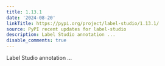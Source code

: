```yaml
---
title: 1.13.1
date: '2024-08-20'
linkTitle: https://pypi.org/project/label-studio/1.13.1/
source: PyPI recent updates for label-studio
description: Label Studio annotation ...
disable_comments: true
---
```

Label Studio annotation ...
